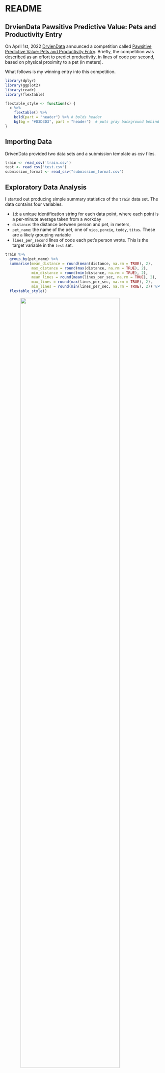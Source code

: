 README
================

## DrvienData Pawsitive Predictive Value: Pets and Productivity Entry

On April 1st, 2022 [DrvienData](https://www.drivendata.org/) announced a
competition called [Pawsitive Predictive Value: Pets and Productivity
Entry](https://www.drivendata.org/competitions/95/pawsitive-predictive-value/page/477/).
Briefly, the competition was described as an effort to predict
productivity, in lines of code per second, based on physical proximity
to a pet (in meters).

What follows is my winning entry into this competition.

``` r
library(dplyr)
library(ggplot2)
library(readr)
library(flextable)

flextable_style <- function(x) {
  x %>%
    flextable() %>%
    bold(part = "header") %>% # bolds header
    bg(bg = "#D3D3D3", part = "header")  # puts gray background behind the header row
}
```

## Importing Data

DrivenData provided two data sets and a submission template as csv
files.

``` r
train <- read_csv('train.csv')
test <- read_csv('test.csv')
submission_format <- read_csv("submission_format.csv")
```

## Exploratory Data Analysis

I started out producing simple summary statistics of the `train` data
set. The data contains four variables.

-   `id`: a unique identification string for each data point, where each
    point is a per-minute average taken from a workday
-   `distance`: the distance between person and pet, in meters,
-   `pet_name`: the name of the pet, one of `nico`, `poncie`, `teddy`,
    `titus`. These are a likely grouping variable
-   `lines_per_second` lines of code each pet’s person wrote. This is
    the target variable in the `test` set.

``` r
train %>% 
  group_by(pet_name) %>% 
  summarise(mean_distance = round(mean(distance, na.rm = TRUE), 2),
            max_distance = round(max(distance, na.rm = TRUE), 2),
            min_distance = round(min(distance, na.rm = TRUE), 2),
            mean_lines = round(mean(lines_per_sec, na.rm = TRUE), 2),
            max_lines = round(max(lines_per_sec, na.rm = TRUE), 2),
            min_lines = round(min(lines_per_sec, na.rm = TRUE), 2)) %>% 
  flextable_style()
```

<img src="train_table.png" width="80%" style="display: block; margin: auto;" />

These are curious values because they’re all between 0.1 and 0.9.
Normalized values are commonly used in data science, and I considered
the possibility that DrivenData had provided them instead of raw values.
There are a few issues with that possibility though.

1.  Normalized values have a maximum of 1, which is the value for the
    largest raw value. Maximum values for both `distance` and
    `lines_per_sec` in this data set are \~0.9.

2.  There’s only approximately one order of magnitude between the
    minimum and maximum values. That, together with the observed `min`
    and `max` means that either a person’s pet is always within say 1 to
    9 meters of them, or 10 to 90 etc. and the data is normalized, or
    actually within 0.1 to \~ 0.9 meter of that person, and the data
    isn’t normalized. Anyone with pets knows that pets are sometimes
    within less than a meter of their person, so that they can be, you
    know, petted. Sometimes though pets are in another room, eating,
    using a litter box, napping, etc. So a range of 0.1 to 0.9 meters
    doesn’t make sense, but neither does 1 to 9 meters. Anything larger
    than 1 to 9 meters becomes difficult to fit in an apartment or
    house.

3.  DrivenData didn’t say the data was normalized, and they’re good
    about providing accurate descriptions of data sets.

At this point I started to become suspicious.

My next step, common in EDA, was to work up some visualizations of the
data. Plotting `lines_per_sec` vs. `distance` seemed like an obvious
answer. When looking at productivity data I expect to see fluctuations
throughout the day. People talk lunch breaks, go to the bathroom, check
Stack Overflow, pet their pets. Some of this should be visible in the
data.

``` r
train %>%
  ggplot() +
  geom_point(aes(x = distance, y = lines_per_sec)) +
  facet_grid(.~pet_name) +
  scale_x_continuous(breaks = seq(0, 1, 0.2)) +
  scale_y_continuous(breaks = seq(0, 1, 0.2)) +
  theme_bw()
```

![](README_files/figure-gfm/plots-1.png)<!-- -->

Ah, I see what’s going on. April 1st, April Fools Day. Got it. However,
just because this competition is a joke doesn’t mean it can’t be won.

## Fitting Test Data

There seem to be some missing data points. Let’s look at the `test` data
and see if they fit those holes.

``` r
# test set doesn't have values for lines_per_sec
# make them all 0.5 to put them in the center of the plot for easy viewing
full <- train %>%
  bind_rows(test, .id = 'set') %>%
  replace(is.na(.), 0.5) 

full %>%
  ggplot() +
  geom_point(aes(x = distance, y = lines_per_sec, color = set)) +
  facet_grid(.~pet_name) +
  scale_x_continuous(breaks = seq(0, 1, 0.2)) +
  scale_y_continuous(breaks = seq(0, 1, 0.2)) +
  theme_bw()
```

![](README_files/figure-gfm/plot%20test-1.png)<!-- -->

The `test` data points *do* line up up with the holes in the `train`
set, at least with respect to `distance`. Let’s try and get them to line
up with respect to `lines_per_sec` as well.

Here’s where normally I’d expect to use some high powered machine
learning library, like Keras or TensorFlow/sklearn in Python, or maybe
Caret in R. I didn’t do that this time though. I just used the good ol’
line formulas from middle school and eye-balled some values.

![
 m = \\frac{\\Delta y}{\\Delta x}
](https://latex.codecogs.com/png.image?%5Cdpi%7B110%7D&space;%5Cbg_white&space;%0A%20m%20%3D%20%5Cfrac%7B%5CDelta%20y%7D%7B%5CDelta%20x%7D%0A "
 m = \frac{\Delta y}{\Delta x}
")

![
y = mx + b
](https://latex.codecogs.com/png.image?%5Cdpi%7B110%7D&space;%5Cbg_white&space;%0Ay%20%3D%20mx%20%2B%20b%0A "
y = mx + b
")

The values for `b` (y intercept) I was seeing were `0.4`, `0.39`, `0.41`
and `0.39`. Again I was suspicious. Maybe all these intercepts are the
same. Hmmm `0.41` … `41` … 4-1 … April 1st. I played a hunch and set all
`b = 0.41`.

The slopes of all four lines clearly aren’t the same, but they do follow
a similar theme. Two slopes, those for `nico` and `titus` did come out
to about `0.41`. The other two, for `poncie` and `teddy` were about
`0.041`. Again I went with my hunch and set `m = 0.41` for `nico` and
`titus` and `m = 0.041` for `poncie` and `teddy`.

Here’s the result:

``` r
slope <- full %>%
  mutate(lines_per_sec = case_when(
    pet_name == 'nico' & set == '2' ~ (distance * 0.41) + 0.41,
    TRUE ~ lines_per_sec
  )) %>%
  mutate(lines_per_sec = case_when(
    pet_name == 'poncie' & set == '2' ~ (distance * -0.041) + 0.41,
    TRUE ~ lines_per_sec
  )) %>%
  mutate(lines_per_sec = case_when(
    pet_name == 'teddy' & set == '2' ~ (distance * 0.041) + 0.41,
    TRUE ~ lines_per_sec
  )) %>%
  mutate(lines_per_sec = case_when(
    pet_name == 'titus' & set == '2' ~ (distance * 0.41) + 0.41,
    TRUE ~ lines_per_sec
  )) %>%
  mutate(random = runif(nrow(.), min = -0.01, max = 0.01))

slope %>%
  ggplot() +
  geom_point(aes(x = distance, y = lines_per_sec, color = set)) +
  facet_grid(.~pet_name) +
  scale_x_continuous(breaks = seq(0, 1, 0.2)) +
  scale_y_continuous(breaks = seq(0, 1, 0.2)) +
  theme_bw()
```

![](README_files/figure-gfm/slopes-1.png)<!-- -->

So the `test` data fits, but there are some gaps. Looking at the `test`
data set showed why.

## Offsets

``` r
test %>% 
  group_by(distance, pet_name) %>% 
  summarise(n = n()) %>% 
  arrange(desc(n)) %>% 
  head() %>% 
  flextable_style()
```

<img src="test_table.png" width="30%" style="display: block; margin: auto;" />

For lots of `pet_name`-`distance` pairs there are many data points.
Presumably those data points should be spread across a range of
`lines_per_sec` values to fill in the gaps in the graph above. Doing so
isn’t possible though. Here’s why:

Assume a set of 3 data points:

``` r
example <- data.frame(distance = c(1, 1, 1, 1, 1, 1),
                      lines_per_sec = c(0.9, 1, 1.1, 1.1, 0.9, 1),
                      id = rep(c(1, 2, 3), 2),
                      set = c(rep('predicted', 3), rep('actual', 3))) %>% 
  mutate(set = factor(set, levels = c('predicted', 'actual')))

example %>% 
  ggplot() +
  geom_point(aes(x = distance, y = lines_per_sec, color = as.factor(id))) +
  scale_x_continuous(breaks = c(1)) +
  facet_wrap(. ~ set) +
  theme_bw() +
  labs(color = 'id')
```

![](README_files/figure-gfm/example-1.png)<!-- -->

Even though all the predicted positions match the actual positions they
don’t match on a per-point basis. All the correct positions are
occupied, but they’re occupied by the wrong data points. There’s no way
of determining which data point with `distance = 1` corresponds to which
value of `lines_per_sec`.

So while I originally considered adding a small offset to each value of
`lines_per_sec` I was calculating using my line formulas to fill in the
gaps I decided against it. If I put all the `test` data points in the
centers of their corresponding `train` data holes I’d at least be sure
to place some points correctly. Using offsets I might end up in the
situation illustrated above where none were in the correct spot.

## Submission

Formatting my final submission:

``` r
gp_6 <- slope %>%
  filter(set == '2') %>%
  arrange(id) %>%
  select(id, lines_per_sec) %>%
  right_join(submission_format %>% select(id))

write.csv(gp_6, 'gp_6.csv', row.names = FALSE)
```

## Result

This was a fun little joke, and an enjoyable puzzle, which I’m glad to
have won. I’d like to thank DrivenData, the Academy, the entire cast and
crew, and of course my own pet, Wurlie, who helped a great deal when he
wasn’t being a huge hindrance…

<img src="leaderboard_winner.PNG" style="display: block; margin: auto;" />

------------------------------------------------------------------------

<img src="wurlie.JPG" width="50%" style="display: block; margin: auto;" />

------------------------------------------------------------------------

I hope you enjoyed this little write up, thanks for reading.
